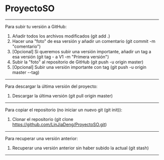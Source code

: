 # ProyectoSO
------------------------------------------------------------------------------------------------------------------------------------------------------------------------------------
Para subir tu versión a GitHub: 

1. Añadir todos los archivos modificados (git add .)
2. Hacer una "foto" de esa versión y añadir un comentario (git commit -m "comentario")
3. [Opcional] Si queremos subir una versión importante, añadir un tag a esa versión (git tag - a V1 -m "Primera versión")
4. Subir la "foto" al repositorio de GitHub (git push -u origin master)
5. [Opcional] Subir una versión importante con tag (git push -u origin master --tag)
------------------------------------------------------------------------------------------------------------------------------------------------------------------------------------
Para descargar la última versión del proyecto:

1. Descargar la última versión (git pull origin master)
------------------------------------------------------------------------------------------------------------------------------------------------------------------------------------
Para copiar el repositorio (no iniciar un nuevo git (git init)):

1. Clonar el repositorio (git clone https://github.com/LinJiaDeng/ProyectoSO.git)
------------------------------------------------------------------------------------------------------------------------------------------------------------------------------------
Para recuperar una versión anterior:

1. Recuperar una versión anterior sin haber subido la actual (git stash)
------------------------------------------------------------------------------------------------------------------------------------------------------------------------------------
